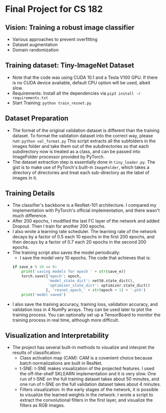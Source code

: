 # Final Project for CS 182
## Vision: Training a robust image classifier
* Various approaches to prevent overfitting
* Dataset augmentation
* Domain randomization
## Training dataset: Tiny-ImageNet Dataset
* Note that the code was using CUDA 10.1 and a Tesla V100 GPU. If there is no CUDA device available, default CPU option will be used, albeit slow. 
* Requirements: Install all the dependencies via 
  ```pip3 install -r requirements.txt```
* Start Training: 
  ```python train_resnet.py```

## Dataset Preparation
* The format of the original validation dataset is different than the training dataset. To format the validation dataset into the correct way, please run:
```python val_format.py```
This script extracts all the subfolders in the images folder and take them out of the subdirectories so that each subdirectory now is treated as a class, and can be passed into ImageFolder processor provided by PyTorch.
* The dataset extraction step is essentially done in `tiny_loader.py`. The gist is to make use of PyTorch's built-in `ImageFolder`, which takes a directory of directories and treat each sub-directory as the label of images in it.
  
## Training Details
* The classifier's backbone is a ResNet-101 architecture. I compared my implementation with PyTorch's official implementation, and there wasn't much difference.
* After 200 epochs, I modified the last FC layer of the network and added Dropout. Then I train for another 200 epochs.
* I also wrote a learning rate scheduler. The learning rate of the network decays by a factor of 0.5 each 10 epochs in the first 200 epochs, and then decays by a factor of 0.7 each 20 epochs in the second 200 epochs.
* The training script also saves the model periodically:
  * I save the model very 10 epochs. The code that achieves that is:
  ```python
  if save_e % 10 == 0:
      print('saving models for epoch ' + str(save_e))
      torch.save({'epoch': epoch,
                  'model_state_dict': net50.state_dict(),
                  'optimizer_state_dict': optimizer.state_dict()
                 }, 'resnet_epoch_' + str(epoch + 1) + '.pth')
      print('model saved')
   ```
* I also save the training accuracy, training loss, validation accuracy, and validation loss in 4 NumPy arrays. They can be used later to plot the training process. You can optionally set up a TensorBoard to monitor the training process in real time, although more difficult. 

## Visualization and Interpretability
* The project has several built-in methods to visualize and interpret the results of classification:
  * Class activation map (CAM): CAM is a covenient choice because batch normalizations are built in ResNet.
  * t-SNE: t-SNE makes visualization of the projected features. I used the off-the-shelf SKLEARN implementation and it is very slow. One run of t-SNE on the full training dataset takes about 50 minutes, and one run of t-SNE on the full validation dataset takes about 4 minutes. 
  * Filters visualization: In the early stages of the network, it is possible to visualize the learned weights in the network. I wrote a script to extract the convolutional filters in the first layer, and visualize the filters as RGB images. 
  
